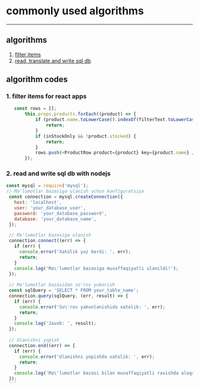 # commonly used algorithms
 - - - - - -
## algorithms
1. [filter items](#1-filter-items)
2. [read, translate and write sql db](#2-read-and-write-sql)

## algorithm codes
### 1. filter items for react apps
 ```js
    const rows = [];
        this.props.products.forEach((product) => {
            if (product.name.toLowerCase().indexOf(filterText.toLowerCase()) === -1) {
                return;
            }
            if (inStockOnly && !product.stocked) {
                return;
            }
            rows.push(<ProductRow product={product} key={product.name} /> );
        });
   ```
### 2. read and write sql db with nodejs
   ```js
   const mysql = require('mysql');
   // Ma'lumotlar bazasiga ulanish uchun konfiguratsiya
    const connection = mysql.createConnection({
      host: 'localhost',
      user: 'your_database_user',
      password: 'your_database_password',
      database: 'your_database_name',
    });

    // Ma'lumotlar bazasiga ulanish
    connection.connect((err) => {
      if (err) {
        console.error('Xatolik yuz berdi: ', err);
        return;
      }
      console.log('Ma\'lumotlar bazasiga muvaffaqiyatli ulanildi!');
    });
    
    // Ma'lumotlar bazasidan so'rov yuborish
    const sqlQuery = 'SELECT * FROM your_table_name';
    connection.query(sqlQuery, (err, result) => {
      if (err) {
        console.error('So\'rov yakunlanishida xatolik: ', err);
        return;
      }
      console.log('Javob: ', result);
    });
    
    // Ulanishni yopish
    connection.end((err) => {
      if (err) {
        console.error('Ulanishni yopishda xatolik: ', err);
        return;
      }
      console.log('Ma\'lumotlar bazasi bilan muvaffaqiyatli ravishda aloqa yopildi!');
    });
    ```
